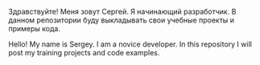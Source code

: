 Здравствуйте! Меня зовут Сергей. Я начинающий разработчик. В данном репозитории буду выкладывать свои учебные проекты и примеры кода.


Hello! My name is Sergey. I am a novice developer. In this repository I will post my training projects and code examples.
